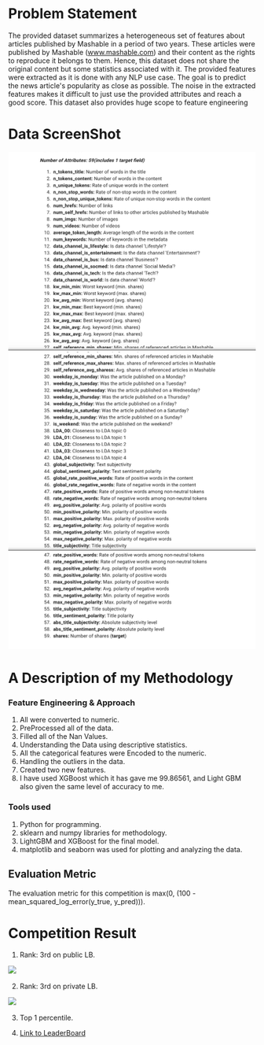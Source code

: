 # Problem Statement

The provided dataset summarizes a heterogeneous set of features about articles published by Mashable in a period of two years. These articles were published by Mashable (www.mashable.com) and their content as the rights to reproduce it belongs to them. Hence, this dataset does not share the original content but some statistics associated with it. The provided features were extracted as it is done with any NLP use case. The goal is to predict the news article's popularity as close as possible. The noise in the extracted features makes it difficult to just use the provided attributes and reach a good score. This dataset also provides huge scope to feature engineering




# Data ScreenShot

<img src="Screenshot 2020-08-10 at 11.55.41 AM.png">
<img src="Screenshot 2020-08-10 at 11.56.01 AM.png">
<img src="Screenshot 2020-08-10 at 11.56.10 AM.png">


# A Description of my Methodology


   ### Feature Engineering & Approach


1. All were converted to numeric.
2. PreProcessed all of the data.
3. Filled all of the Nan Values.
4. Understanding the Data using descriptive statistics.
5. All the categorical features were Encoded to the numeric.
6. Handling the outliers in the data.
7. Created two new features.
8. I have used XGBoost which it has gave me 99.86561, and Light GBM also given the same level of accuracy to me.


### Tools used


1. Python for programming.
2. sklearn and numpy libraries for methodology.
3. LightGBM and XGBoost for the final model.
4. matplotlib and seaborn was used for plotting and analyzing the data.


## Evaluation Metric
The evaluation metric for this competition is max(0, (100 - mean_squared_log_error(y_true, y_pred))).


# Competition Result


1. Rank: 3rd on public LB.

<img src = "Screenshot 2020-08-10 at 10.40.57 AM.png">


2. Rank: 3rd on private LB.

<img src = "Screenshot 2020-08-10 at 10.40.57 AM.png">

3. Top 1 percentile.

4. [Link to LeaderBoard](https://www.hackerearth.com/challenges/competitive/hackerearth-machine-learning-challenge-predict-the-lowest-price/leaderboard/predict-the-lowest-price-8-9ffabe00/)
